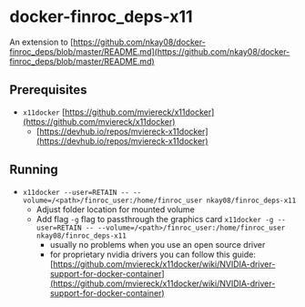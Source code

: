 # docker-finroc_deps-x11
An extension to [https://github.com/nkay08/docker-finroc_deps/blob/master/README.md](https://github.com/nkay08/docker-finroc_deps/blob/master/README.md)

## Prerequisites
- `x11docker` [https://github.com/mviereck/x11docker](https://github.com/mviereck/x11docker)
  - [https://devhub.io/repos/mviereck-x11docker](https://devhub.io/repos/mviereck-x11docker)


## Running
- `x11docker --user=RETAIN -- --volume=/<path>/finroc_user:/home/finroc_user nkay08/finroc_deps-x11`
  - Adjust folder location for mounted volume
  - Add flag `-g` flag to passthrough the graphics card `x11docker -g --user=RETAIN -- --volume=/<path>/finroc_user:/home/finroc_user nkay08/finroc_deps-x11`
    - usually no problems when you use an open source driver
    - for proprietary nvidia drivers you can follow this guide: [https://github.com/mviereck/x11docker/wiki/NVIDIA-driver-support-for-docker-container](https://github.com/mviereck/x11docker/wiki/NVIDIA-driver-support-for-docker-container)
  
